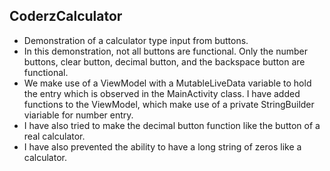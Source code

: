 ## **CoderzCalculator**

- Demonstration of a calculator type input from buttons.
- In this demonstration, not all buttons are functional. Only the number buttons, clear button, decimal button, and the backspace button are functional.
- We make use of a ViewModel with a MutableLiveData<String> variable to hold the entry which is observed in the MainActivity class. I have added functions to the ViewModel, which make use of a private StringBuilder viariable for number entry.
- I have also tried to make the decimal button function like the button of a real calculator.
- I have also prevented the ability to have a long string of zeros like a calculator.
